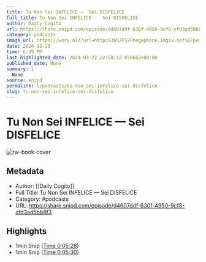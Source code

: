 ```yaml
---
title: Tu Non Sei INFELICE —  Sei DISFELICE
full_title: Tu Non Sei INFELICE —  Sei DISFELICE
author: Daily Cogito
url: https://share.snipd.com/episode/d4607ddf-630f-4950-9cf8-cfd3ad5bb8f3
category: podcasts
image_url: https://wsrv.nl/?url=https%3A%2F%2Fmegaphone.imgix.net%2Fpodcasts%2F177bc612-1af5-11ec-bff3-6bcded6ec32e%2Fimage%2FDAILY_COGITO_NEW_VOIS_01.jpg%3Fixlib%3Drails-4.3.1%26max-w%3D3000%26max-h%3D3000%26fit%3Dcrop%26auto%3Dformat%2Ccompress&w=100&h=100
date: 2024-12-29
time: 6:39 PM
last_highlighted_date: 2024-03-22 22:58:12.876662+00:00
published_date: None
summary: |
  None
source: snipd
permalink: l/podcasts/tu-non-sei-infelice-sei-disfelice
slug: tu-non-sei-infelice-sei-disfelice
---
```

# Tu Non Sei INFELICE —  Sei DISFELICE

![rw-book-cover](https://wsrv.nl/?url=https%3A%2F%2Fmegaphone.imgix.net%2Fpodcasts%2F177bc612-1af5-11ec-bff3-6bcded6ec32e%2Fimage%2FDAILY_COGITO_NEW_VOIS_01.jpg%3Fixlib%3Drails-4.3.1%26max-w%3D3000%26max-h%3D3000%26fit%3Dcrop%26auto%3Dformat%2Ccompress&w=100&h=100)

## Metadata
- Author: [[Daily Cogito]]
- Full Title: Tu Non Sei INFELICE —  Sei DISFELICE
- Category: #podcasts
- URL: https://share.snipd.com/episode/d4607ddf-630f-4950-9cf8-cfd3ad5bb8f3

## Highlights
- 1min Snip ([Time 0:05:28](https://share.snipd.com/snip/457faa02-90b4-4e87-96b5-35ac4e5b8d8f))
- 1min Snip ([Time 0:05:30](https://share.snipd.com/snip/d7cfe9ed-384c-4909-ace8-3c0ac5bed4c0))


